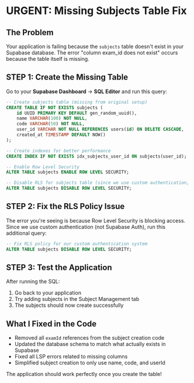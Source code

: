 # URGENT: Missing Subjects Table Fix

## The Problem
Your application is failing because the `subjects` table doesn't exist in your Supabase database. The error "column exam_id does not exist" occurs because the table itself is missing.

## STEP 1: Create the Missing Table

Go to your **Supabase Dashboard** → **SQL Editor** and run this query:

```sql
-- Create subjects table (missing from original setup)
CREATE TABLE IF NOT EXISTS subjects (
    id UUID PRIMARY KEY DEFAULT gen_random_uuid(),
    name VARCHAR(100) NOT NULL,
    code VARCHAR(50) NOT NULL,
    user_id VARCHAR NOT NULL REFERENCES users(id) ON DELETE CASCADE,
    created_at TIMESTAMP DEFAULT NOW()
);

-- Create indexes for better performance
CREATE INDEX IF NOT EXISTS idx_subjects_user_id ON subjects(user_id);

-- Enable Row Level Security
ALTER TABLE subjects ENABLE ROW LEVEL SECURITY;

-- Disable RLS for subjects table (since we use custom authentication, not Supabase Auth)
ALTER TABLE subjects DISABLE ROW LEVEL SECURITY;
```

## STEP 2: Fix the RLS Policy Issue

The error you're seeing is because Row Level Security is blocking access. Since we use custom authentication (not Supabase Auth), run this additional query:

```sql
-- Fix RLS policy for our custom authentication system
ALTER TABLE subjects DISABLE ROW LEVEL SECURITY;
```

## STEP 3: Test the Application

After running the SQL:
1. Go back to your application
2. Try adding subjects in the Subject Management tab
3. The subjects should now create successfully

## What I Fixed in the Code

- Removed all `examId` references from the subject creation code
- Updated the database schema to match what actually exists in Supabase
- Fixed all LSP errors related to missing columns
- Simplified subject creation to only use name, code, and userId

The application should work perfectly once you create the table!